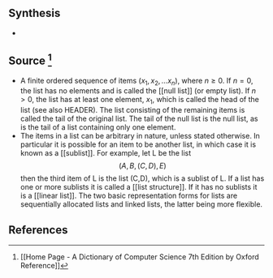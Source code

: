 ## Synthesis
- 
## Source [^1]
- A finite ordered sequence of items $\left(x_{1}, x_{2}, \ldots x_{n}\right)$, where $n \geq 0$. If $n=0$, the list has no elements and is called the [[null list]] (or empty list). If $n>0$, the list has at least one element, $x_{1}$, which is called the head of the list (see also HEADER). The list consisting of the remaining items is called the tail of the original list. The tail of the null list is the null list, as is the tail of a list containing only one element. 
- The items in a list can be arbitrary in nature, unless stated otherwise. In particular it is possible for an item to be another list, in which case it is known as a [[sublist]]. For example, let L be the list$$(A,B,(C,D),E)$$then the third item of L is the list (C,D), which is a sublist of L. If a list has one or more sublists it is called a [[list structure]]. If it has no sublists it is a [[linear list]]. The two basic representation forms for lists are sequentially allocated lists and linked lists, the latter being more flexible.
## References

[^1]: [[Home Page - A Dictionary of Computer Science 7th Edition by Oxford Reference]]